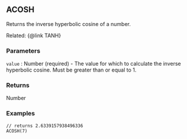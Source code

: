 ## ACOSH

Returns the inverse hyperbolic cosine of a number.

Related:
{@link TANH}

### Parameters
`value` : Number (required) - The value for which to calculate the inverse hyperbolic cosine. Must be greater than or equal to 1.

### Returns
Number

### Examples
```
// returns 2.6339157938496336
ACOSH(7)
```